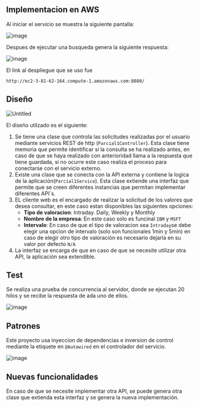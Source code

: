 ## Implementacion en AWS
Al iniciar el servicio se muestra la siguiente pantalla:

![image](https://github.com/alexandrac1420/Parcial1_ARSW/assets/138069735/5af7698d-a66b-416f-8836-43727ef46751)

Despues de ejecutar una busqueda genera la siguiente respuesta:

![image](https://github.com/alexandrac1420/Parcial1_ARSW/assets/138069735/6172d539-dab2-4349-9544-6c6b6516d042)

El link al despliegue que se uso fue 
```
http://ec2-3-81-62-164.compute-1.amazonaws.com:8080/
```
## Diseño
![Untitled](https://github.com/alexandrac1420/Parcial1_ARSW/assets/138069735/3fc83c5f-98b7-48fa-ad6a-453908562bf2)

El diseño utilzado es el siguiente:
1. Se tiene una clase que controla las solicitudes realizadas por el usuario mediante servicios REST de http (`Parcial1Controller`). Esta clase tiene memoria que permite identificar si la consulta se ha realizado antes, en caso de que se haya realizado con anterioridad llama a la respuesta que tiene guardada, si no ocurre este caso realiza el proceso para conectarse con el servicio externo.
2. Existe una clase que se conecta con la API externa y contiene la logica de la aplicación(`Parcial1Service`). Esta clase extiende una interfaz que permite que se creen diferentes instancias que permitan implementar diferentes API´s.
3. EL cliente web es el encargado de realizar la solicitud de los valores que desea consultar, en este caso estan disponibles las siguientes opciones:
    - **Tipo de valoracion**: Intraday. Daily, Weekly y Monthly
    - **Nombre de la empresa**: En este caso solo es funcinal `IBM` y `MSFT`
    - **Intervalo**: En caso de que el tipo de valoracion sea `Intraday`se debe elegir una opcion de intervalo (solo son funcionales 1min y 5min) en caso de elegir otro tipo de valoración es necesario dejarla en su valor por defecto `N/A`
4. La interfaz se encarga de que en caso de que se necesite utilizar otra API, la aplicación sea extendible.

## Test
Se realiza una prueba de concurrencia al servidor, donde se ejecutan 20 hilos y se recibe la respuesta de ada uno de ellos.

![image](https://github.com/alexandrac1420/Parcial1_ARSW/assets/138069735/d1846db3-3833-4ccd-b25c-201802b187a7)

## Patrones
Este proyecto usa inyeccion de dependencias e inversion de control mediante la etiquete en `@Autowired` en el controlador del servicio.

![image](https://github.com/alexandrac1420/Parcial1_ARSW/assets/138069735/c91513be-16b9-47fa-a981-8ae38771305a)


## Nuevas funcionalidades
En caso de que se necesite implementar otra API, se puede genera otra clase que extienda esta interfaz y se genera la nueva implementación.




